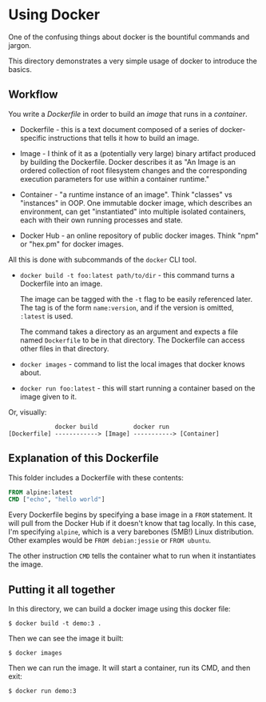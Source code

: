 # Using Docker

One of the confusing things about docker is the bountiful commands and jargon.

This directory demonstrates a very simple usage of docker to introduce the basics.

## Workflow

You write a *Dockerfile* in order to build an *image* that runs in a *container*.

* Dockerfile - this is a text document composed of a series of docker-specific instructions that tells it how to build an image.

* Image - I think of it as a (potentially very large) binary artifact produced by building the Dockerfile. Docker describes it as "An Image is an ordered collection of root filesystem changes and the corresponding execution parameters for use within a container runtime."

* Container - "a runtime instance of an image". Think "classes" vs "instances" in OOP. One immutable docker image, which describes an environment, can get "instantiated" into multiple isolated containers, each with their own running processes and state.

* Docker Hub - an online repository of public docker images. Think "npm" or "hex.pm" for docker images.

All this is done with subcommands of the `docker` CLI tool.

* `docker build -t foo:latest path/to/dir` - this command turns a Dockerfile into an image.

  The image can be tagged with the `-t` flag to be easily referenced later. The tag is of the form `name:version`, and if the version is omitted, `:latest` is used.

  The command takes a directory as an argument and expects a file named `Dockerfile` to be in that directory. The Dockerfile can access other files in that directory.

* `docker images` - command to list the local images that docker knows about.

* `docker run foo:latest` - this will start running a container based on the image given to it.


Or, visually:

```
             docker build          docker run
[Dockerfile] ------------> [Image] -----------> [Container]
```

## Explanation of this Dockerfile

This folder includes a Dockerfile with these contents:

``` Dockerfile
FROM alpine:latest
CMD ["echo", "hello world"]
```

Every Dockerfile begins by specifying a base image in a `FROM` statement. It will pull from the Docker Hub if it doesn't know that tag locally. In this case, I'm specifying `alpine`, which is a very barebones (5MB!) Linux distribution. Other examples would be `FROM debian:jessie` or `FROM ubuntu`.

The other instruction `CMD` tells the container what to run when it instantiates the image.

## Putting it all together

In this directory, we can build a docker image using this docker file:

```
$ docker build -t demo:3 .
```

Then we can see the image it built:

```
$ docker images
```

Then we can run the image. It will start a container, run its CMD, and then exit:

```
$ docker run demo:3
```
